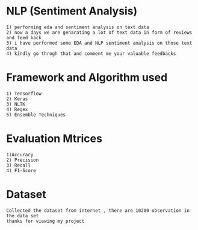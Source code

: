 # NLP (Sentiment Analysis)
	1) performing eda and sentiment analysis on text data
	2) now a days we are genarating a lot of text data in form of reviews and feed back
	3) i have performed some EDA and NLP sentiment analysis on those text data
	4) kindly go throgh that and comment me your valuable feedbacks
# Framework and Algorithm  used
	1) Tensorflow
	2) Keras
	3) NLTK
	4) Regex
	5) Ensemble Techniques
	
# Evaluation Mtrices
	1)Accuracy
	2) Precision
	3) Recall
	4) F1-Score

# Dataset
	Collected the dataset from internet , there are 10200 observation in the data set
	thanks for viewing my project 
